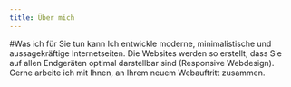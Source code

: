 ```yaml
---
title: Über mich
---
```

#Was ich für Sie tun kann
Ich entwickle moderne, minimalistische und aussagekräftige Internetseiten. Die Websites werden so erstellt, dass Sie auf allen Endgeräten optimal darstellbar sind (Responsive Webdesign). Gerne arbeite ich mit Ihnen, an Ihrem neuem Webauftritt zusammen.